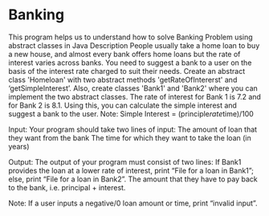 # Banking
This program helps us to understand how to solve Banking Problem using abstract classes in Java
Description
People usually take a home loan to buy a new house, and almost every bank offers home loans but the rate of interest varies across banks. You need to suggest a bank to a user on the basis of the interest rate charged to suit their needs. Create an abstract class 'Homeloan' with two abstract methods 'getRateOfIntererst' and ‘getSimpleInterest’. Also, create classes 'Bank1' and 'Bank2' where you can implement the two abstract classes. The rate of interest for Bank 1 is 7.2 and for Bank 2 is 8.1. Using this, you can calculate the simple interest and suggest a bank to the user.
Note: Simple Interest = (principle*rate*time)/100

Input: Your program should take two lines of input: 
The amount of loan that they want from the bank 
The time for which they want to take the loan (in years)

Output: The output of your program must consist of two lines: 
If Bank1 provides the loan at a lower rate of interest, print “File for a loan in Bank1”; else, print “File for a loan in Bank2”. 
The amount that they have to pay back to the bank, i.e. principal + interest. 

Note: If a user inputs a negative/0 loan amount or time, print “invalid input”.
